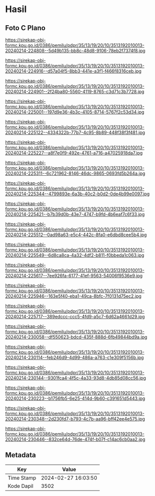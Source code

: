 # Hasil

## Foto C Plano

https://sirekap-obj-formc.kpu.go.id/0386/pemilu/pdpr/35/13/19/20/10/3513192010013-20240214-224808--5d49b135-bb8c-48d8-9106-78eb2f7374f8.jpg

https://sirekap-obj-formc.kpu.go.id/0386/pemilu/pdpr/35/13/19/20/10/3513192010013-20240214-224916--d57a04f5-8bb3-441e-a3f1-f466f8316ceb.jpg

https://sirekap-obj-formc.kpu.go.id/0386/pemilu/pdpr/35/13/19/20/10/3513192010013-20240214-224901--2f24ba80-5560-4119-8765-c3d71c3b7728.jpg

https://sirekap-obj-formc.kpu.go.id/0386/pemilu/pdpr/35/13/19/20/10/3513192010013-20240214-225001--197d9e36-4b3c-4105-8714-5767f2c53d34.jpg

https://sirekap-obj-formc.kpu.go.id/0386/pemilu/pdpr/35/13/19/20/10/3513192010013-20240214-225122--4334322b-77b7-4c95-8b89-448f38f3f481.jpg

https://sirekap-obj-formc.kpu.go.id/0386/pemilu/pdpr/35/13/19/20/10/3513192010013-20240214-225227--a8f7e0f9-492e-4761-a716-a47025918da7.jpg

https://sirekap-obj-formc.kpu.go.id/0386/pemilu/pdpr/35/13/19/20/10/3513192010013-20240214-225311--6c721962-8146-46dc-9865-0693fd5b264a.jpg

https://sirekap-obj-formc.kpu.go.id/0386/pemilu/pdpr/35/13/19/20/10/3513192010013-20240214-225344--4799893e-6a3b-40c2-b0d2-0de4b99e0097.jpg

https://sirekap-obj-formc.kpu.go.id/0386/pemilu/pdpr/35/13/19/20/10/3513192010013-20240214-225421--b7b39d0b-43e7-4747-b9fd-4b6eaf7c6f33.jpg

https://sirekap-obj-formc.kpu.go.id/0386/pemilu/pdpr/35/13/19/20/10/3513192010013-20240214-225512--0ad98a63-e5c4-442c-8fa0-e6dbd8cee5b4.jpg

https://sirekap-obj-formc.kpu.go.id/0386/pemilu/pdpr/35/13/19/20/10/3513192010013-20240214-225549--6d8ca8ca-4a32-4df2-b811-f0bbeda1c063.jpg

https://sirekap-obj-formc.kpu.go.id/0386/pemilu/pdpr/35/13/19/20/10/3513192010013-20240214-225617--7ee926fa-6177-41ef-9563-54006f9536e9.jpg

https://sirekap-obj-formc.kpu.go.id/0386/pemilu/pdpr/35/13/19/20/10/3513192010013-20240214-225946--163e5f40-eba1-49ca-8bfc-7f0131d75ec2.jpg

https://sirekap-obj-formc.kpu.go.id/0386/pemilu/pdpr/35/13/19/20/10/3513192010013-20240214-225717--389edccc-ccc5-4fd9-a5c7-6d62a4661d29.jpg

https://sirekap-obj-formc.kpu.go.id/0386/pemilu/pdpr/35/13/19/20/10/3513192010013-20240214-230058--df550623-bdcd-435f-888d-6fb49844bd9a.jpg

https://sirekap-obj-formc.kpu.go.id/0386/pemilu/pdpr/35/13/19/20/10/3513192010013-20240214-230114--feb246d9-4d99-486a-a763-c1e309f5156b.jpg

https://sirekap-obj-formc.kpu.go.id/0386/pemilu/pdpr/35/13/19/20/10/3513192010013-20240214-230144--9301fca4-4f5c-4a33-93d8-4db85d08cc56.jpg

https://sirekap-obj-formc.kpu.go.id/0386/pemilu/pdpr/35/13/19/20/10/3513192010013-20240214-230223--b1756fb5-6e25-414d-9b60-c391651d5443.jpg

https://sirekap-obj-formc.kpu.go.id/0386/pemilu/pdpr/35/13/19/20/10/3513192010013-20240214-230348--2d230fd7-b793-4c7b-aa96-bff42ee4e575.jpg

https://sirekap-obj-formc.kpu.go.id/0386/pemilu/pdpr/35/13/19/20/10/3513192010013-20240214-230446--832ce64d-76de-474f-b07f-c14ac6cb0aa2.jpg


## Metadata

| Key        | Value               |
| ---------- | ------------------- |
| Time Stamp | 2024-02-27 16:03:50 |
| Kode Dapil | 3502                |




